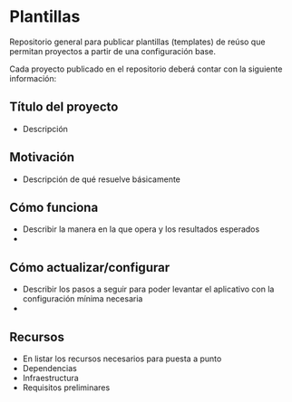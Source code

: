 # Plantillas

Repositorio general para publicar plantillas (templates) de reúso que permitan proyectos a partir de una configuración base.

Cada proyecto publicado en el repositorio deberá contar con la siguiente información:

## Título del proyecto
- Descripción

## Motivación
- Descripción de qué resuelve básicamente

## Cómo funciona
- Describir la manera en la que opera y los resultados esperados
- 
## Cómo actualizar/configurar
- Describir los pasos a seguir para poder levantar el aplicativo con la configuración mínima necesaria
- 
## Recursos
- En listar los recursos necesarios para puesta a punto
- Dependencias
- Infraestructura
- Requisitos preliminares
